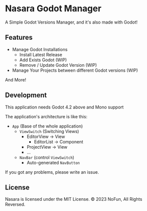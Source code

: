 # Nasara Godot Manager

A Simple Godot Versions Manager, and it's also made with Godot!

## Features

- Manage Godot Installations
  - Install Latest Release
  - Add Exists Godot (WIP)
  - Remove / Update Godot Version (WIP)
- Manage Your Projects between different Godot versions (WIP)

And More!

## Development

This application needs Godot 4.2 above and Mono support

The application's architecture is like this:

- `App` (Base of the whole application)
  - `ViewSwitch` (Switching Views)
    - EditorView      -> View
      - EditorList    -> Component
    - ProjectView     -> View
    - ...
  - `NavBar` (control `ViewSwitch`)
    - Auto-generated `NavButton`

If you got any problems, please write an issue.

## License

Nasara is licensed under the MIT License.
© 2023 NoFun, All Rights Reversed.